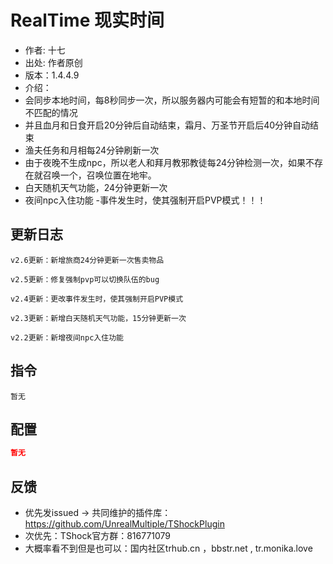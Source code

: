 # RealTime 现实时间

- 作者: 十七
- 出处: 作者原创
- 版本：1.4.4.9
- 介绍：
- 会同步本地时间，每8秒同步一次，所以服务器内可能会有短暂的和本地时间不匹配的情况
- 并且血月和日食开启20分钟后自动结束，霜月、万圣节开启后40分钟自动结束
- 渔夫任务和月相每24分钟刷新一次
- 由于夜晚不生成npc，所以老人和拜月教邪教徒每24分钟检测一次，如果不存在就召唤一个，召唤位置在地牢。
- 白天随机天气功能，24分钟更新一次
- 夜间npc入住功能
-事件发生时，使其强制开启PVP模式！！！

## 更新日志

```
v2.6更新：新增旅商24分钟更新一次售卖物品

v2.5更新：修复强制pvp可以切换队伍的bug

v2.4更新：更改事件发生时，使其强制开启PVP模式

v2.3更新：新增白天随机天气功能，15分钟更新一次

v2.2更新：新增夜间npc入住功能
```

## 指令

```
暂无
```

## 配置

```json
暂无
```
## 反馈
- 优先发issued -> 共同维护的插件库：https://github.com/UnrealMultiple/TShockPlugin
- 次优先：TShock官方群：816771079
- 大概率看不到但是也可以：国内社区trhub.cn ，bbstr.net , tr.monika.love

